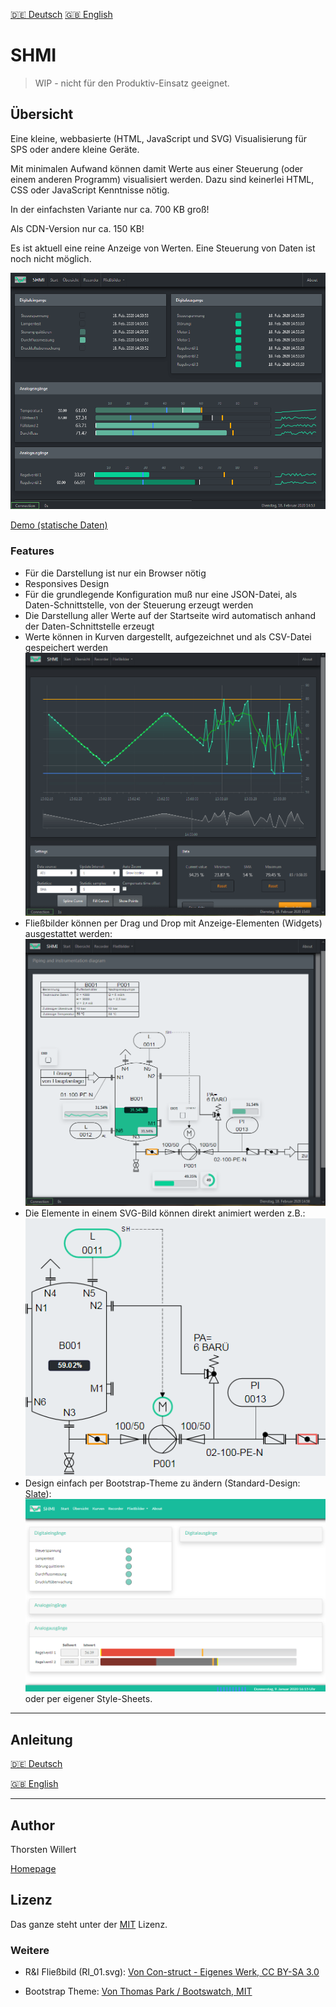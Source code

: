 [:de: Deutsch](https://thwillert.github.io/SHMI/) [:gb: English](https://thwillert.github.io/SHMI/index_en.html)

# SHMI

> WIP - nicht für den Produktiv-Einsatz geeignet.

## Übersicht

Eine kleine, webbasierte (HTML, JavaScript und SVG) Visualisierung für SPS oder andere kleine Geräte.

Mit minimalen Aufwand können damit Werte aus einer Steuerung (oder einem anderen Programm) visualisiert werden.
Dazu sind keinerlei HTML, CSS oder JavaScript Kenntnisse nötig.

In der einfachsten Variante nur ca. 700 KB groß!

Als CDN-Version nur ca. 150 KB!

Es ist aktuell eine reine Anzeige von Werten. Eine Steuerung von Daten ist noch nicht möglich.

![Start](/docs/images/SHMI_index.png)

[Demo (statische Daten)](http://shmi.thorsten-willert.de/)

### Features

- Für die Darstellung ist nur ein Browser nötig
- Responsives Design
- Für die grundlegende Konfiguration muß nur eine JSON-Datei, als Daten-Schnittstelle, von der Steuerung erzeugt werden
- Die Darstellung aller Werte auf der Startseite wird automatisch anhand der Daten-Schnittstelle erzeugt
- Werte können in Kurven dargestellt, aufgezeichnet und als CSV-Datei gespeichert werden
![Start](/docs/images/SHMI_Recorder_2.png)
- Fließbilder können per Drag und Drop mit Anzeige-Elementen (Widgets) ausgestattet werden:
![Start](/docs/images/SHMI_RI_1.png)
- Die Elemente in einem SVG-Bild können direkt animiert werden z.B.:
![Start](/docs/images/SHMI_RI_03.png)
- Design einfach per Bootstrap-Theme zu ändern (Standard-Design: [Slate](https://bootswatch.com/slate/)):
![Start](/docs/images/SHMI_index_02.png)
  oder per eigener Style-Sheets.
___

## Anleitung

[:de: Deutsch](https://thwillert.github.io/SHMI/)

[:gb: English](https://thwillert.github.io/SHMI/index_en.html)

 ___

## Author
Thorsten Willert

[Homepage](http://www.thorsten-willert.de/)

## Lizenz
Das ganze steht unter der [MIT](https://github.com/THWillert/SHMI/blob/master/LICENSE) Lizenz.

### Weitere
- R&I Fließbild (RI_01.svg): [Von Con-struct - Eigenes Werk, CC BY-SA 3.0](https://commons.wikimedia.org/w/index.php?curid=18266732)

- Bootstrap Theme: [Von Thomas Park / Bootswatch, MIT](https://github.com/thomaspark/bootswatch)
